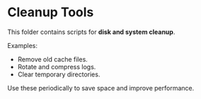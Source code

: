 # Cleanup Tools

This folder contains scripts for **disk and system cleanup**.

Examples:  
- Remove old cache files.  
- Rotate and compress logs.  
- Clear temporary directories.

Use these periodically to save space and improve performance.
